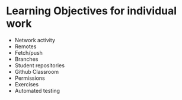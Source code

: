 # Learning Objectives for individual work
* Network activity
* Remotes
* Fetch/push
* Branches
* Student repositories
* Github Classroom
* Permissions
* Exercises
* Automated testing
